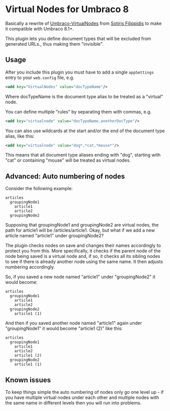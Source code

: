 # Virtual Nodes for Umbraco 8

Basically a rewrite of [Umbraco-VirtualNodes](https://github.com/sotirisf/Umbraco-VirtualNodes/) from [Sotiris Filippidis](https://github.com/sotirisf/) to make it compatible with Umbraco 8.1+.

This plugin lets you define document types that will be excluded from generated URLs., thus making them "invisible".

## Usage
After you include this plugin you must have to add a single `appSettings` entry to your `web.config` file, e.g.

```xml
<add key="VirtualNodes" value="docTypeName"/>
```
Where docTypeName is the document type alias to be treated as a "virtual" node.

You can define multiple "rules" by separating them with commas, e.g.

```xml
<add key="virtualnode" value="docTypeName,anotherDocType"/>
```

You can also use wildcards at the start and/or the end of the document type alias, like this:

```xml
<add key="virtualnode" value="dog*,*cat,*mouse*"/>
```
This means that all document type aliases ending with "dog", starting with "cat" or containing "mouse" will be treated as virtual nodes. 

## Advanced: Auto numbering of nodes

Consider the following example:

```
articles
  groupingNode1
    article1
    article2
  groupingNode2
```   
 
Supposing that groupingNode1 and groupingNode2 are virtual nodes, the path for article1 will be /articles/article1. Okay, but what if we add a new article named "article1" under groupingNode2?

The plugin checks nodes on save and changes their names accordingly to protect you from this. More specifically, it checks if the parent node of the node being saved is a virtual node and, if so, it checks all its sibling nodes to see if there is already another node using the same name. It then adjusts numbering accordingly.

So, if you saved a new node named "article1" under "groupingNode2" it would become:

```
articles
  groupingNode1
    article1
    article2
  groupingNode2
    article1 (1)
```

And then if you saved another node named "article1" again under "groupingNode1" it would become "article1 (2)" like this:

```
articles
  groupingNode1
    article1
    article2
    article1 (2)
  groupingNode2
    article1 (1)
```

## Known issues

To keep things simple the auto numbering of nodes only go one level up - if you have multiple virtual nodes under each other and multiple nodes with the same name in different levels then you will run into problems.

